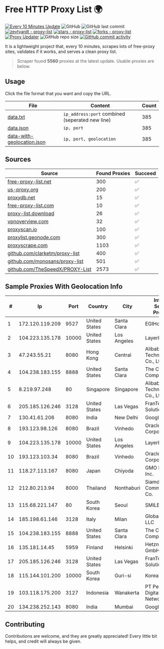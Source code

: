 
# Free HTTP Proxy List 🌍

[![Every 10 Minutes Update](https://github.com/mertguvencli/http-proxy-list/actions/workflows/main.yml/badge.svg?branch=main)](https://github.com/mertguvencli/http-proxy-list/actions/workflows/main.yml)
![GitHub](https://img.shields.io/github/license/mertguvencli/http-proxy-list)
![GitHub last commit](https://img.shields.io/github/last-commit/mertguvencli/http-proxy-list)
[![zevtyardt - proxy-list](https://img.shields.io/static/v1?label=zevtyardt&message=proxy-list&color=blue&logo=github)](https://github.com/zevtyardt/proxy-list "Go to GitHub repo")
[![stars - proxy-list](https://img.shields.io/github/stars/zevtyardt/proxy-list?style=social)](https://github.com/zevtyardt/proxy-list)
[![forks - proxy-list](https://img.shields.io/github/forks/zevtyardt/proxy-list?style=social)](https://github.com/zevtyardt/proxy-list)
[![Proxy Updater](https://github.com/zevtyardt/proxy-list/workflows/Proxy%20Updater/badge.svg)](https://github.com/zevtyardt/proxy-list/actions?query=workflow:"Proxy+Updater")
![GitHub repo size](https://img.shields.io/github/repo-size/zevtyardt/proxy-list)
[![GitHub commit activity](https://img.shields.io/github/commit-activity/m/zevtyardt/proxy-list?logo=commits)](https://github.com/zevtyardt/proxy-list/commits/main)

It is a lightweight project that, every 10 minutes, scrapes lots of free-proxy sites, validates if it works, and serves a clean proxy list.

> Scraper found **5560** proxies at the latest update. Usable proxies are below.

## Usage

Click the file format that you want and copy the URL.

|File|Content|Count|
|----|-------|-----|
|[data.txt](https://raw.githubusercontent.com/mertguvencli/http-proxy-list/main/proxy-list/data.txt)|`ip_address:port` combined (seperated new line)|385|
|[data.json](https://raw.githubusercontent.com/mertguvencli/http-proxy-list/main/proxy-list/data.json)|`ip, port`|385|
|[data-with-geolocation.json](https://raw.githubusercontent.com/mertguvencli/http-proxy-list/main/proxy-list/data-with-geolocation.json)|`ip, port, geolocation`|385|

## Sources

|Source|Found Proxies|Succeed|
|------|-------------|-------|
|[free-proxy-list.net](https://free-proxy-list.net)|300|✅|
|[us-proxy.org](https://www.us-proxy.org)|200|✅|
|[proxydb.net](http://proxydb.net)|15|✅|
|[free-proxy-list.com](https://free-proxy-list.com/?page=&port=&type%5B%5D=http&type%5B%5D=https&up_time=0&search=Search)|10|✅|
|[proxy-list.download](https://www.proxy-list.download/HTTP)|26|✅|
|[vpnoverview.com](https://vpnoverview.com/privacy/anonymous-browsing/free-proxy-servers)|32|✅|
|[proxyscan.io](https://www.proxyscan.io)|100|✅|
|[proxylist.geonode.com](https://proxylist.geonode.com/api/proxy-list?limit=300&page=1&sort_by=lastChecked&sort_type=desc&protocols=http,https)|300|✅|
|[proxyscrape.com](https://api.proxyscrape.com/v2/?request=displayproxies&protocol=http&timeout=10000&country=all&ssl=all&anonymity=all)|1103|✅|
|[github.com/clarketm/proxy-list](https://raw.githubusercontent.com/clarketm/proxy-list/master/proxy-list-raw.txt)|400|✅|
|[github.com/monosans/proxy-list](https://raw.githubusercontent.com/monosans/proxy-list/main/proxies/http.txt)|501|✅|
|[github.com/TheSpeedX/PROXY-List](https://raw.githubusercontent.com/TheSpeedX/PROXY-List/master/http.txt)|2573|✅|


## Sample Proxies With Geolocation Info

|#|Ip|Port|Country|City|Internet Service Provider|
|-|--|----|-------|----|-------------------------|
|1|172.120.119.209|9527|United States|Santa Clara|EGIHosting|
|2|104.223.135.178|10000|United States|Los Angeles|LayerHost|
|3|47.243.55.21|8080|Hong Kong|Central|Alibaba (US) Technology Co., Ltd.|
|4|104.238.183.155|8888|United States|Santa Clara|The Constant Company|
|5|8.219.97.248|80|Singapore|Singapore|Alibaba (US) Technology Co., Ltd.|
|6|205.185.126.246|3128|United States|Las Vegas|FranTech Solutions|
|7|130.41.61.206|8080|India|New Delhi|Google LLC|
|8|193.123.98.126|8080|Brazil|Vinhedo|Oracle Corporation|
|9|104.223.135.178|10000|United States|Los Angeles|LayerHost|
|10|193.123.103.34|8080|Brazil|Vinhedo|Oracle Corporation|
|11|118.27.113.167|8080|Japan|Chiyoda|GMO Internet, Inc.|
|12|212.80.213.94|8000|Thailand|Nonthaburi|Siamdata Communication Co.|
|13|115.68.221.147|80|South Korea|Seoul|SMILESERV|
|14|185.198.61.146|3128|Italy|Milan|Global Router LLC|
|15|104.238.183.155|8888|United States|Santa Clara|The Constant Company|
|16|135.181.14.45|5959|Finland|Helsinki|Hetzner Online GmbH|
|17|205.185.126.246|3128|United States|Las Vegas|FranTech Solutions|
|18|115.144.101.200|10000|South Korea|Guri-si|Korea Telecom|
|19|103.118.175.200|3127|Indonesia|Wanakerta|PT Pedjoeang Digital Networks|
|20|134.238.252.143|8080|India|Mumbai|Google LLC|



## Contributing

Contributions are welcome, and they are greatly appreciated! Every
little bit helps, and credit will always be given.

